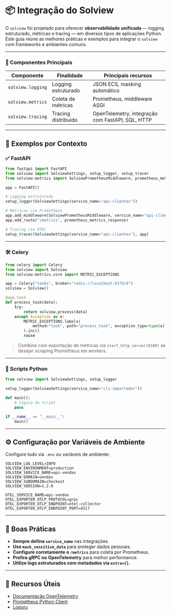 # 📦 Integração do Solview

O `solview` foi projetado para oferecer **observabilidade unificada** — logging estruturado, métricas e tracing — em diversos tipos de aplicações Python. Este guia reúne as melhores práticas e exemplos para integrar o `solview` com frameworks e ambientes comuns.

---

### 🧩 Componentes Principais

| Componente | Finalidade | Principais recursos |
|-----------|------------|---------------------|
| `solview.logging` | Logging estruturado | JSON ECS, masking automático |
| `solview.metrics` | Coleta de métricas | Prometheus, middleware ASGI |
| `solview.tracing` | Tracing distribuído | OpenTelemetry, integração com FastAPI, SQL, HTTP |

---

## 🚀 Exemplos por Contexto

### ✅ FastAPI

```python
from fastapi import FastAPI
from solview import SolviewSettings, setup_logger, setup_tracer
from solview.metrics import SolviewPrometheusMiddleware, prometheus_metrics_response

app = FastAPI()

# Logging estruturado
setup_logger(SolviewSettings(service_name="api-clientes"))

# Métricas via Prometheus
app.add_middleware(SolviewPrometheusMiddleware, service_name="api-clientes")
app.add_route("/metrics", prometheus_metrics_response)

# Tracing via OTEL
setup_tracer(SolviewSettings(service_name="api-clientes"), app)
```

---

### 🛠️ Celery

```python
from celery import Celery
from solview import Solview
from solview.metrics.core import METRIC_EXCEPTIONS

app = Celery("tasks", broker="redis://localhost:6379/0")
solview = Solview()

@app.task
def process_task(data):
    try:
        return solview.process(data)
    except Exception as e:
        METRIC_EXCEPTIONS.labels(
            method="task", path="process_task", exception_type=type(e).__name__, service_name="worker-tasks"
        ).inc()
        raise
```

> Combine com exportação de métricas via `start_http_server(9100)` se desejar scraping Prometheus em workers.

---

### 🐍 Scripts Python

```python
from solview import SolviewSettings, setup_logger

setup_logger(SolviewSettings(service_name="cli-importador"))

def main():
    # lógica do script
    pass

if __name__ == "__main__":
    main()
```

---

## ⚙️ Configuração por Variáveis de Ambiente

Configure tudo via `.env` ou variáveis de ambiente:

```env
SOLVIEW_LOG_LEVEL=INFO
SOLVIEW_ENVIRONMENT=production
SOLVIEW_SERVICE_NAME=api-vendas
SOLVIEW_DOMAIN=vendas
SOLVIEW_SUBDOMAIN=checkout
SOLVIEW_VERSION=1.2.0

OTEL_SERVICE_NAME=api-vendas
OTEL_EXPORTER_OTLP_PROTOCOL=grpc
OTEL_EXPORTER_OTLP_ENDPOINT=otel-collector
OTEL_EXPORTER_OTLP_ENDPOINT_PORT=4317
```

---

## 🧪 Boas Práticas

- **Sempre defina `service_name`** nas integrações.
- **Use `mask_sensitive_data`** para proteger dados pessoais.
- **Configure corretamente o `/metrics`** para coleta por Prometheus.
- **Prefira gRPC no OpenTelemetry** para melhor performance.
- **Utilize logs estruturados com metadados via `extra={}`**.

---

## 🔗 Recursos Úteis

- [Documentação OpenTelemetry](https://opentelemetry.io/docs/)
- [Prometheus Python Client](https://github.com/prometheus/client_python)
- [Loguru](https://github.com/Delgan/loguru)
